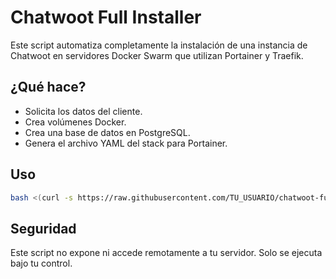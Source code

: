 # Chatwoot Full Installer

Este script automatiza completamente la instalación de una instancia de Chatwoot en servidores Docker Swarm que utilizan Portainer y Traefik.

## ¿Qué hace?

- Solicita los datos del cliente.
- Crea volúmenes Docker.
- Crea una base de datos en PostgreSQL.
- Genera el archivo YAML del stack para Portainer.

## Uso

```bash
bash <(curl -s https://raw.githubusercontent.com/TU_USUARIO/chatwoot-full/main/chatwoot-full.sh)
```

## Seguridad

Este script no expone ni accede remotamente a tu servidor. Solo se ejecuta bajo tu control.

